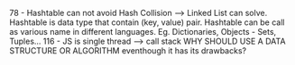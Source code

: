 78 - Hashtable can not avoid Hash Collision --> Linked List can solve.
Hashtable is data type that contain (key, value) pair. Hashtable can be call as various name in different languages.
Eg. Dictionaries, Objects - Sets, Tuples...
116 - JS is single thread --> call stack
WHY SHOULD USE A DATA STRUCTURE OR ALGORITHM eventhough it has its drawbacks?
